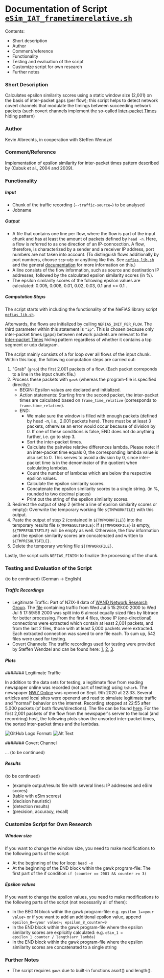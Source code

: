 # Documentation of Script [`eSim_IAT_frametimerelative.sh`](https://github.com/cdpxe/nefias/blob/master/scripts/eSim_IAT_frametimerelative.sh)

Contents:

* Short description
* Author
* Comment/reference
* Functionality
* Testing and evaluation of the script
* Customize script for own research
* Further notes


### Short Description

Calculates epsilon similarity scores using a static window size (2,001) on the basis of inter-packet gaps (per flow); this script helps to detect network covert channels that modulate the timings between succeeding network packets (such covert channels implement the so-called [Inter-packet Times](http://ih-patterns.blogspot.com/p/blog-page_40.html) hiding pattern)

### Author

Kevin Albrechts, in cooperation with Steffen Wendzel

### Comment/Reference

Implementation of epsilon similarity for inter-packet times pattern described by (Cabuk et al., 2004 and 2009).

### Functionality

##### Input

* Chunk of the traffic recording (`--traffic-source=`) to be analysed
* Jobname

##### Output

* A file that contains one line per flow, where the flow is part of the input chunk and has at least the amount of packets defined by `head -n`. Here, a flow is referred to as one direction of an IP-conncection. A flow, therefore, is characterized by a sender and a receiver IP address, port numbers are not taken into account. (To distinguish flows additionally by port numbers, choose `tcp+udp` or anything like this. See [`nefias_lib.sh`](https://github.com/cdpxe/nefias/blob/master/scripts/nefias_lib.sh) and the general [documentation](https://github.com/cdpxe/nefias/blob/master/documentation/README.md) for more information on this.)
* A line consists of the flow information, such as source and destination IP addresses, followed by the calculated epsilon similarity scores (in %).
* The epsilon similarity scores of the following epsilon values are calculated: 0.005, 0.008, 0.01, 0.02, 0.03, 0.1 and >= 0.1 .

##### Computation Steps

The script starts with including the functionality of the NeFiAS library script [`nefias_lib.sh`](https://github.com/cdpxe/nefias/blob/master/scripts/nefias_lib.sh).

Afterwards, the flows are initialized by calling `NEFIAS_INIT_PER_FLOW`. The third parameter within this statement is `"ip"`. This is chosen because only inter-packet times (gaps) between network packets are relevant to the [Inter-packet Times](http://ih-patterns.blogspot.com/p/blog-page_40.html) hiding pattern regardless of whether it contains a tcp segment or udp datagram.

The script mainly consists of a for loop over all flows of the input chunk. Within this loop, the following computation steps are carried out:

1. "Grab" (`grep`) the first 2.001 packets of a flow. (Each packet correponds to a line in the input chunk file.)
2. Process these packets with `gawk` (whereas the program-file is specified directly):
   - BEGIN: Epsilon values are declared and initialized.
   - Action statements: Starting from the second packet, the inter-packet times are calculated based on `frame_time_relative` (corresponds to `frame.time_relative`).
   - END:
     - We make sure the window is filled with enough packets (defined by head -n, i.e., 2.001 packets here). There must be at least 3 packets, otherwise an error would occur because of division by 0. If one of these conditions is false, END does not do anything further, i.e. go to step 3.
     - Sort the inter-packet times.
     - Calculate the pairwise relative differences lambda. Please note: If an inter-packet time equals 0, the corresponding lambda value is also set to 0. This serves to avoid a division by 0, since inter-packet time is in the denominator of the quotient when calculating lambdas.
     - Count the number of lambdas which are below the respective epsilon values.
     - Calculate the epsilon similarity scores.
     - Concatenate the epsilon similarity scores to a single string. (in %, rounded to two decimal places)
     - Print out the string of the epsilon similarity scores.
3. Redirect the output of step 2 (either a line of epsilon similarity scores or empty): Overwrite the temporary working file `${TMPWORKFILE}` with this output.
4. Paste the output of step 2 (contained in `${TMPWORKFILE}`) into the temporary results file `${TMPRESULTSFILE}`: If `${TMPWORKFILE}` is empty, `${TMPRESULTSFILE}` will be empty as well. Otherwise, the flow information and the epsilon similarity scores are concatenated and written to `${TMPRESULTSFILE}`.
5. Delete the temporary working file `${TMPWORKFILE}`.


Lastly, the script calls `NEFIAS_FINISH` to finalize the processing of the chunk.

### Testing and Evaluation of the Script

(to be continued) (German -> English)

##### Traffic Recordings

* Legitimate Traffic: Part of NZIX-II data of [WAND Network Research Group](https://wand.net.nz/wits/nzix/2/). The [file](https://wand.net.nz/wits/nzix/2/20000705-152900.php) containing traffic from Wed Jul 5 15:29:00 2000 to Wed Jul 5 17:59:59 2000 was split into 6 almost equally sized files by libtrace for better processing. From the first 4 files, those IP (one-directional) connections were extracted which contain at least 2,001 packets, and from the last 2 files, those with at least 5,000 packets were extracted. Each extracted connection was saved to one file each. To sum up, 542 files were used for testing.
* Covert Channels: The traffic recordings used for testing were provided by Steffen Wendzel and can be found here: [1](https://github.com/cdpxe/nefias/tree/master/recordings/TCC_SCC_ethernet), [2](https://github.com/cdpxe/nefias/tree/master/recordings/TCC_SCC_internet_remotehost), [3](https://github.com/cdpxe/nefias/tree/master/recordings/TCC_localhost).

##### Plots

####### Legitimate Traffic

In addition to the data sets for testing, a legitimate flow from reading newspaper online was recorded (not part of testing) using `tshark`. The newspaper [NWZ Online](https://www.nwzonline.de/) was opened on Sept. 9th 2020 at 22:33. Several articles and local sites were openend and read to simulate legitimate traffic and "normal" behavior on the internet. Recording stopped at 22:55 after 5,000 packets (of both flows/directions). The file can be found [here](https://github.com/cdpxe/nefias/tree/master/recordings/Legitimate_flow_of_reading_newspaper). For the first 2,001 packets of the flow from the newspaper's server to the local (and recordring) host, the following plots show the unsorted inter-packet times, the sorted inter-packet times and the lambdas.

![GitHub Logo](/images/logo.png)
Format: ![Alt Text](url)


####### Covert Channel

... (to be continued)









##### Results

(to be continued)

* (example output/results file with several lines: IP addresses and eSim scores)
* (table with eSim scores)
* (decision heuristic)
* (detection results)
* (precision, accuracy, recall)


### Customize Script for Own Research

##### Window size

If you want to change the window size, you need to make modifications to the following parts of the script:

* At the beginning of the for loop: `head -n`
* At the beginning of the END block within the gawk program-file: The first part of the if condition `if (counter == 2001 && counter >= 3)`

##### Epsilon values

If you want to change the epsilon values, you need to make modifications to the following parts of the script (not necessarily all of them):

* In the BEGIN block within the gawk program-file: e.g. `epsilon_1=<your value>` or if you want to add an additional epsilon value, append `epsilon_8=<your value>; epsilon_8_counter=0`
* In the END block within the gawk program-file where the epsilon similarity scores are explicitly calculated: e.g. `eSim_1 = epsilon_1_counter / length(arr_lambda)`
* In the END block within the gawk program-file where the epsilon similarity scores are concatenated to a single string


### Further Notes

* The script requires `gawk` due to built-in functions asort() und length().


